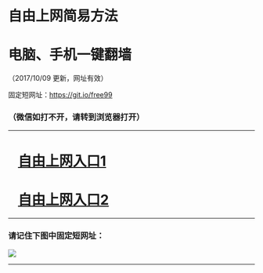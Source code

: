 ﻿# 自由上网简易方法

# 电脑、手机一键翻墙

（2017/10/09 更新，网址有效）

固定短网址：https://git.io/free99

### （微信如打不开，请转到浏览器打开）


***





# &nbsp;&nbsp; <a href="http://ft126085887.fwq-tz-1001.info/fwqtz01.html?t=100900122344 " target="_blank">自由上网入口1</a>
# &nbsp;&nbsp; <a href="http://ft1863422935.fwq-tz-1002.info/fwqtz02.html?t=100900119765 " target="_blank">自由上网入口2</a>
***

### 请记住下图中固定短网址：

<img src="https://s3-us-west-2.amazonaws.com/fwq-1001/yjfq-20170905okok.png" /> 


***

